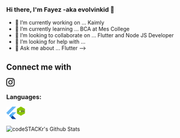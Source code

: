 ### Hi there, I'm Fayez -aka evolvinkid 👋
	
- 🔭 I’m currently working on ... Kaimly
- 🌱 I’m currently learning ... BCA at Mes College 
- 👯 I’m looking to collaborate on ... Flutter and Node JS Developer
- 🤔 I’m looking for help with ...
- 💬 Ask me about ... Flutter
-->

 ## Connect me with
[<img align="left" alt="https://www.instagram.com/evolving_kid/" width="22px" src="https://github.com/evolvingkid/evolvingkid/blob/master/87390.png" />][website]
<br/>

### Languages:
[<img align="left" alt="Visual Studio Code" width="26px" src="https://github.com/evolvingkid/evolvingkid/blob/master/download.png" />][evolvingkid]
[<img align="left" alt="Visual Studio Code" width="26px" src="https://github.com/evolvingkid/evolvingkid/blob/master/hiclipart.com.png" />][evolvingkid]


<br/>
<br/>
<br/>
<img align="left" alt="codeSTACKr's Github Stats" src="https://github-readme-stats.vercel.app/api?username=evolvingkid&show_icons=true&hide_border=true&theme=vue" />



[website]: https://www.instagram.com/evolving_kid/
[evolvingkid]: https://github.com/evolvingkid
